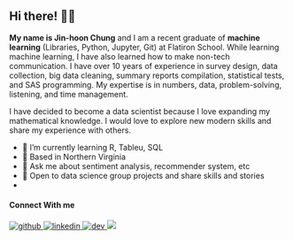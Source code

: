 ## Hi there! 👋🏼

**My name is Jin-hoon Chung** and I am a recent graduate of **machine learning** (Libraries, Python, Jupyter, Git) at Flatiron  School. While learning machine learning, I have also learned how to make non-tech communication. I have over 10 years of experience in survey design, data collection, big data cleaning, summary reports compilation, statistical tests, and SAS programming. My expertise is in numbers, data, problem-solving, listening, and time management.

I have decided to become a data scientist because I love expanding my mathematical knowledge. I would love to explore new modern skills and share my experience with others. 

- 🌱 I’m currently learning R, Tableu, SQL
- :house_with_garden: Based in Northern Virginia
- 💬 Ask me about sentiment analysis, recommender system, etc
- :door: Open to data science group projects and share skills and stories
- 
#### Connect With me

<a href="https://github.com/ddjh20482" target="_blank">
<img src=https://img.shields.io/badge/github-%2324292e.svg?&style=for-the-badge&logo=github&logoColor=white alt=github style="margin-bottom: 5px;" />
</a>
<a href="https://linkedin.com/in/jin-hoon-chung" target="_blank">
<img src=https://img.shields.io/badge/linkedin-%231E77B5.svg?&style=for-the-badge&logo=linkedin&logoColor=white alt=linkedin style="margin-bottom: 5px;" />
</a>
<a href="https://dev.to/ddjh20482" target="_blank">
<img src=https://img.shields.io/badge/dev-%2324292e.svg?&style=for-the-badge&logo=dev&logoColor=white alt=dev style="margin-bottom: 5px;" />
</a>
<a href="mailto:ddjh204@gmail" rel="nofollow"><img src= "https://img.shields.io/badge/Gmail-D14836?style=for-the-badge&logo=gmail&logoColor=white" />
</a>

<!--
**ddjh20482/ddjh20482** is a ✨ _special_ ✨ repository because its `README.md` (this file) appears on your GitHub profile.

Here are some ideas to get you started:


- 👯 I’m looking to collaborate on ...
- 🤔 I’m looking for help with ...
- 💬 Ask me about ...
- 📫 How to reach me: ...
- 😄 Pronouns: ...
- ⚡ Fun fact: ...
-->
